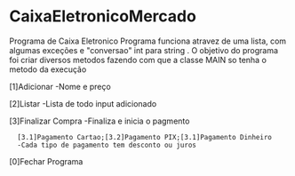 # CaixaEletronicoMercado

Programa de Caixa Eletronico
   Programa funciona atravez de uma lista, com algumas exceções e "conversao" int para string .
   O objetivo do programa foi criar diversos metodos fazendo com que a classe MAIN so tenha o metodo da execução


   [1]Adicionar
   -Nome e preço
   
   [2]Listar
   -Lista de todo input adicionado
   
   [3]Finalizar Compra
   -Finaliza e inicia o pagmento
      
      [3.1]Pagamento Cartao;[3.2]Pagamento PIX;[3.1]Pagamento Dinheiro
      -Cada tipo de pagamento tem desconto ou juros
      
   [0]Fechar Programa

